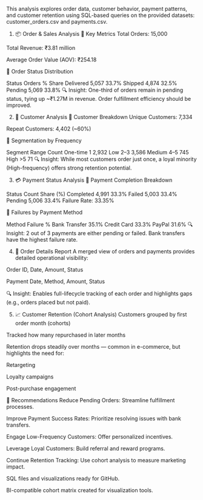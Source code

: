 This analysis explores order data, customer behavior, payment patterns, and customer retention using SQL-based queries on the provided datasets: customer_orders.csv and payments.csv.

1. 📦 Order & Sales Analysis
🔹 Key Metrics
Total Orders: 15,000

Total Revenue: ₹3.81 million

Average Order Value (AOV): ₹254.18

🔹 Order Status Distribution

Status	Orders	% Share
Delivered	5,057	33.7%
Shipped	4,874	32.5%
Pending	5,069	33.8%
🔍 Insight: One-third of orders remain in pending status, tying up ~₹1.27M in revenue. Order fulfillment efficiency should be improved.

2. 👥 Customer Analysis
🔹 Customer Breakdown
Unique Customers: 7,334

Repeat Customers: 4,402 (~60%)

🔹 Segmentation by Frequency

Segment	Range	Count
One-time	1	2,932
Low	2–3	3,586
Medium	4–5	745
High	>5	71
🔍 Insight: While most customers order just once, a loyal minority (High-frequency) offers strong retention potential.

3. 💳 Payment Status Analysis
🔹 Payment Completion Breakdown

Status	Count	Share (%)
Completed	4,991	33.3%
Failed	5,003	33.4%
Pending	5,006	33.4%
Failure Rate: 33.35%

🔹 Failures by Payment Method

Method	Failure %
Bank Transfer	35.1%
Credit Card	33.3%
PayPal	31.6%
🔍 Insight: 2 out of 3 payments are either pending or failed. Bank transfers have the highest failure rate.

4. 📄 Order Details Report
A merged view of orders and payments provides detailed operational visibility:

Order ID, Date, Amount, Status

Payment Date, Method, Amount, Status

🔍 Insight: Enables full-lifecycle tracking of each order and highlights gaps (e.g., orders placed but not paid).

5. 📈 Customer Retention (Cohort Analysis)
Customers grouped by first order month (cohorts)

Tracked how many repurchased in later months

Retention drops steadily over months — common in e-commerce, but highlights the need for:

Retargeting

Loyalty campaigns

Post-purchase engagement

📌 Recommendations
Reduce Pending Orders: Streamline fulfillment processes.

Improve Payment Success Rates: Prioritize resolving issues with bank transfers.

Engage Low-Frequency Customers: Offer personalized incentives.

Leverage Loyal Customers: Build referral and reward programs.

Continue Retention Tracking: Use cohort analysis to measure marketing impact.

SQL files and visualizations ready for GitHub.

BI-compatible cohort matrix created for visualization tools.

